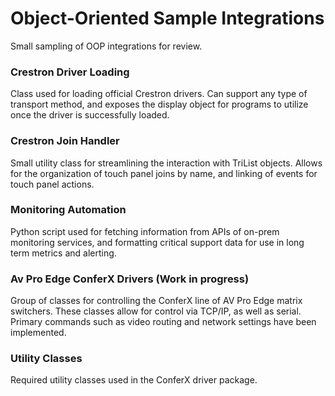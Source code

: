 # Object-Oriented Sample Integrations
Small sampling of OOP integrations for review.

### Crestron Driver Loading
Class used for loading official Crestron drivers. Can support any type of transport method, and exposes the display object for programs to utilize once the driver is successfully loaded.

### Crestron Join Handler
Small utility class for streamlining the interaction with TriList objects. Allows for the organization of touch panel joins by name, and linking of events for touch panel actions.

### Monitoring Automation
Python script used for fetching information from APIs of on-prem monitoring services, and formatting critical support data for use in long term metrics and alerting.

### Av Pro Edge ConferX Drivers (Work in progress)
Group of classes for controlling the ConferX line of AV Pro Edge matrix switchers. These classes allow for control via TCP/IP, as well as serial. Primary commands such as video routing and network settings have been implemented.

### Utility Classes
Required utility classes used in the ConferX driver package.
